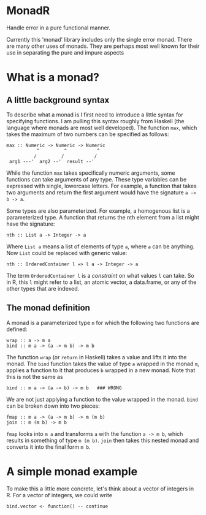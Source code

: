 # MonadR

Handle error in a pure functional manner.

Currently this 'monad' library includes only the single error monad. There are
many other uses of monads. They are perhaps most well known for their use in separating the pure and impure aspects

# What is a monad?

## A little background syntax

To describe what a monad is I first need to introduce a little syntax for
specifying functions. I am pulling this syntax roughly from Haskell (the
language where monads are most well developed). The function `max`, which takes
the maximum of two numbers can be specified as follows:

```
max :: Numeric -> Numeric -> Numeric
           ^         ^           ^
          /         /           /
 arg1 ---'  arg2 --'  result --'
```

While the function `max` takes specifically numeric arguments, some functions
can take arguments of any type. These type variables can be expressed with
single, lowercase letters. For example, a function that takes two arguments and
return the first argument would have the signature `a -> b -> a`.

Some types are also parameterized. For example, a homogenous list is
a parameterized type. A function that returns the nth element from a list might
have the signature:

```
nth :: List a -> Integer -> a
```

Where `List a` means a list of elements of type `a`, where `a` can be anything.
Now `List` could be replaced with generic value:

```
nth :: OrderedContainer l => l a -> Integer -> a
```

The term `OrderedContainer l` is a *constraint* on what values `l` can take. So
in R, this `l` might refer to a list, an atomic vector, a data.frame, or any of
the other types that are indexed.

## The monad definition

A monad is a parameterized type `m` for which the following two functions are
defined:

```
wrap :: a -> m a
bind :: m a -> (a -> m b) -> m b
```

The function `wrap` (or `return` in Haskell) takes a value and lifts it into
the monad. The `bind` function takes the value of type `a` wrapped in the monad
`m`, applies a function to it that produces `b` wrapped in a new monad. Note that this is not the same as

```
bind :: m a -> (a -> b) -> m b   ### WRONG
```

We are not just applying a function to the value wrapped in the monad. `bind` can be broken down into two pieces:

```
fmap :: m a -> (a -> m b) -> m (m b)
join :: m (m b) -> m b
```

`fmap` looks into `m a` and transforms `a` with the function `a -> m b`, which
results in something of type `m (m b)`. `join` then takes this nested monad and
converts it into the final form `m b`.

# A simple monad example

To make this a little more concrete, let's think about a vector of integers in
R. For a vector of integers, we could write

```
bind.vector <- function() -- continue
```
